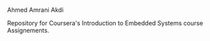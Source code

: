 Ahmed Amrani Akdi

Repository for Coursera's Introduction to Embedded Systems course Assignements.


